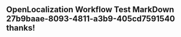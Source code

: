 <properties
ms.topic="hero-topic"
ms.test1="hero-topic"
ms.test2="test"/>

## OpenLocalization Workflow Test MarkDown 27b9baae-8093-4811-a3b9-405cd7591540 thanks!
<!--HONumber=Mar16_HO2-->

